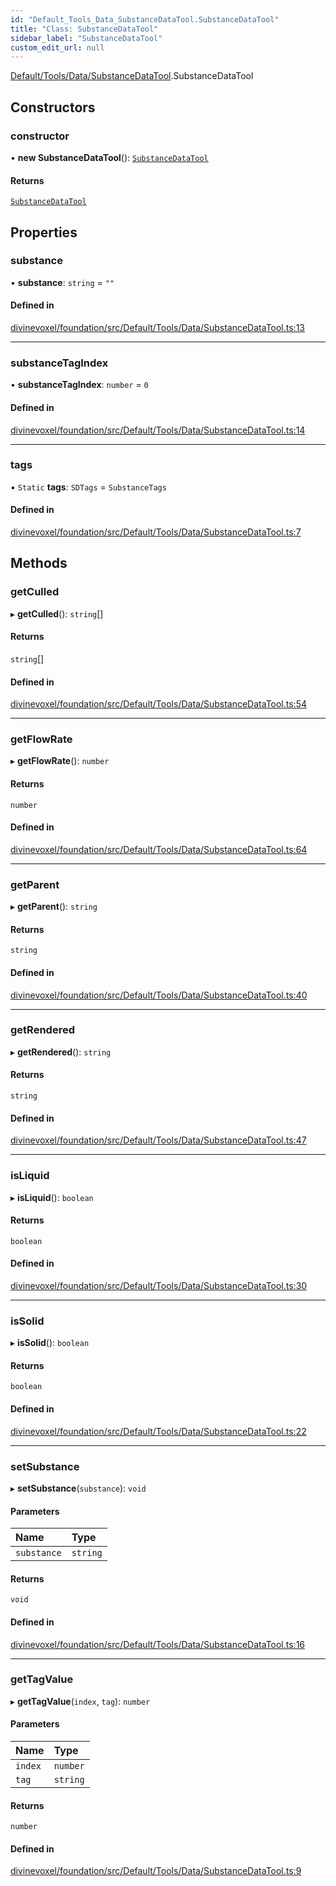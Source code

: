 ```yaml
---
id: "Default_Tools_Data_SubstanceDataTool.SubstanceDataTool"
title: "Class: SubstanceDataTool"
sidebar_label: "SubstanceDataTool"
custom_edit_url: null
---
```


[Default/Tools/Data/SubstanceDataTool](../modules/Default_Tools_Data_SubstanceDataTool.md).SubstanceDataTool

## Constructors

### constructor

• **new SubstanceDataTool**(): [`SubstanceDataTool`](Default_Tools_Data_SubstanceDataTool.SubstanceDataTool.md)

#### Returns

[`SubstanceDataTool`](Default_Tools_Data_SubstanceDataTool.SubstanceDataTool.md)

## Properties

### substance

• **substance**: `string` = `""`

#### Defined in

[divinevoxel/foundation/src/Default/Tools/Data/SubstanceDataTool.ts:13](https://github.com/lucasdamianjohnson/DivineVoxelEngine/blob/596fa7391478620ed460dfb4856ff0a763b91c49/divinevoxel/foundation/src/Default/Tools/Data/SubstanceDataTool.ts#L13)

___

### substanceTagIndex

• **substanceTagIndex**: `number` = `0`

#### Defined in

[divinevoxel/foundation/src/Default/Tools/Data/SubstanceDataTool.ts:14](https://github.com/lucasdamianjohnson/DivineVoxelEngine/blob/596fa7391478620ed460dfb4856ff0a763b91c49/divinevoxel/foundation/src/Default/Tools/Data/SubstanceDataTool.ts#L14)

___

### tags

▪ `Static` **tags**: `SDTags` = `SubstanceTags`

#### Defined in

[divinevoxel/foundation/src/Default/Tools/Data/SubstanceDataTool.ts:7](https://github.com/lucasdamianjohnson/DivineVoxelEngine/blob/596fa7391478620ed460dfb4856ff0a763b91c49/divinevoxel/foundation/src/Default/Tools/Data/SubstanceDataTool.ts#L7)

## Methods

### getCulled

▸ **getCulled**(): `string`[]

#### Returns

`string`[]

#### Defined in

[divinevoxel/foundation/src/Default/Tools/Data/SubstanceDataTool.ts:54](https://github.com/lucasdamianjohnson/DivineVoxelEngine/blob/596fa7391478620ed460dfb4856ff0a763b91c49/divinevoxel/foundation/src/Default/Tools/Data/SubstanceDataTool.ts#L54)

___

### getFlowRate

▸ **getFlowRate**(): `number`

#### Returns

`number`

#### Defined in

[divinevoxel/foundation/src/Default/Tools/Data/SubstanceDataTool.ts:64](https://github.com/lucasdamianjohnson/DivineVoxelEngine/blob/596fa7391478620ed460dfb4856ff0a763b91c49/divinevoxel/foundation/src/Default/Tools/Data/SubstanceDataTool.ts#L64)

___

### getParent

▸ **getParent**(): `string`

#### Returns

`string`

#### Defined in

[divinevoxel/foundation/src/Default/Tools/Data/SubstanceDataTool.ts:40](https://github.com/lucasdamianjohnson/DivineVoxelEngine/blob/596fa7391478620ed460dfb4856ff0a763b91c49/divinevoxel/foundation/src/Default/Tools/Data/SubstanceDataTool.ts#L40)

___

### getRendered

▸ **getRendered**(): `string`

#### Returns

`string`

#### Defined in

[divinevoxel/foundation/src/Default/Tools/Data/SubstanceDataTool.ts:47](https://github.com/lucasdamianjohnson/DivineVoxelEngine/blob/596fa7391478620ed460dfb4856ff0a763b91c49/divinevoxel/foundation/src/Default/Tools/Data/SubstanceDataTool.ts#L47)

___

### isLiquid

▸ **isLiquid**(): `boolean`

#### Returns

`boolean`

#### Defined in

[divinevoxel/foundation/src/Default/Tools/Data/SubstanceDataTool.ts:30](https://github.com/lucasdamianjohnson/DivineVoxelEngine/blob/596fa7391478620ed460dfb4856ff0a763b91c49/divinevoxel/foundation/src/Default/Tools/Data/SubstanceDataTool.ts#L30)

___

### isSolid

▸ **isSolid**(): `boolean`

#### Returns

`boolean`

#### Defined in

[divinevoxel/foundation/src/Default/Tools/Data/SubstanceDataTool.ts:22](https://github.com/lucasdamianjohnson/DivineVoxelEngine/blob/596fa7391478620ed460dfb4856ff0a763b91c49/divinevoxel/foundation/src/Default/Tools/Data/SubstanceDataTool.ts#L22)

___

### setSubstance

▸ **setSubstance**(`substance`): `void`

#### Parameters

| Name | Type |
| :------ | :------ |
| `substance` | `string` |

#### Returns

`void`

#### Defined in

[divinevoxel/foundation/src/Default/Tools/Data/SubstanceDataTool.ts:16](https://github.com/lucasdamianjohnson/DivineVoxelEngine/blob/596fa7391478620ed460dfb4856ff0a763b91c49/divinevoxel/foundation/src/Default/Tools/Data/SubstanceDataTool.ts#L16)

___

### getTagValue

▸ **getTagValue**(`index`, `tag`): `number`

#### Parameters

| Name | Type |
| :------ | :------ |
| `index` | `number` |
| `tag` | `string` |

#### Returns

`number`

#### Defined in

[divinevoxel/foundation/src/Default/Tools/Data/SubstanceDataTool.ts:9](https://github.com/lucasdamianjohnson/DivineVoxelEngine/blob/596fa7391478620ed460dfb4856ff0a763b91c49/divinevoxel/foundation/src/Default/Tools/Data/SubstanceDataTool.ts#L9)
